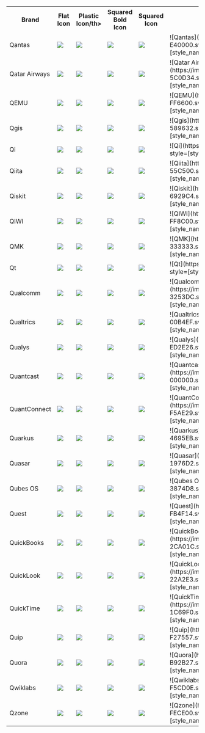 <table><tr><th>Brand</th><th>Flat Icon</th><th>Plastic Icon/th><th>Squared Bold Icon</th><th>Squared Icon</th><th>Markdown </th></tr><tr><td>Qantas</td><td><img src='https://img.shields.io/badge/qantas-E40000.svg?style=flat&logo=qantas&logoColor=white' /></td><td><img src='https://img.shields.io/badge/qantas-E40000.svg?style=plastic&logo=qantas&logoColor=white' /></td><td><img src='https://img.shields.io/badge/qantas-E40000.svg?style=for-the-badge&logo=qantas&logoColor=white' /></td><td><img src='https://img.shields.io/badge/qantas-E40000.svg?style=flat-square&logo=qantas&logoColor=white' /></td><td>![Qantas](https://img.shields.io/badge/qantas-E40000.svg?style=[style_name]&logo=qantas&logoColor=white)</td></tr>
<tr><td>Qatar Airways</td><td><img src='https://img.shields.io/badge/qatarairways-5C0D34.svg?style=flat&logo=qatarairways&logoColor=white' /></td><td><img src='https://img.shields.io/badge/qatarairways-5C0D34.svg?style=plastic&logo=qatarairways&logoColor=white' /></td><td><img src='https://img.shields.io/badge/qatarairways-5C0D34.svg?style=for-the-badge&logo=qatarairways&logoColor=white' /></td><td><img src='https://img.shields.io/badge/qatarairways-5C0D34.svg?style=flat-square&logo=qatarairways&logoColor=white' /></td><td>![Qatar Airways](https://img.shields.io/badge/qatarairways-5C0D34.svg?style=[style_name]&logo=qatarairways&logoColor=white)</td></tr>
<tr><td>QEMU</td><td><img src='https://img.shields.io/badge/qemu-FF6600.svg?style=flat&logo=qemu&logoColor=white' /></td><td><img src='https://img.shields.io/badge/qemu-FF6600.svg?style=plastic&logo=qemu&logoColor=white' /></td><td><img src='https://img.shields.io/badge/qemu-FF6600.svg?style=for-the-badge&logo=qemu&logoColor=white' /></td><td><img src='https://img.shields.io/badge/qemu-FF6600.svg?style=flat-square&logo=qemu&logoColor=white' /></td><td>![QEMU](https://img.shields.io/badge/qemu-FF6600.svg?style=[style_name]&logo=qemu&logoColor=white)</td></tr>
<tr><td>Qgis</td><td><img src='https://img.shields.io/badge/qgis-589632.svg?style=flat&logo=qgis&logoColor=white' /></td><td><img src='https://img.shields.io/badge/qgis-589632.svg?style=plastic&logo=qgis&logoColor=white' /></td><td><img src='https://img.shields.io/badge/qgis-589632.svg?style=for-the-badge&logo=qgis&logoColor=white' /></td><td><img src='https://img.shields.io/badge/qgis-589632.svg?style=flat-square&logo=qgis&logoColor=white' /></td><td>![Qgis](https://img.shields.io/badge/qgis-589632.svg?style=[style_name]&logo=qgis&logoColor=white)</td></tr>
<tr><td>Qi</td><td><img src='https://img.shields.io/badge/qi-000000.svg?style=flat&logo=qi&logoColor=white' /></td><td><img src='https://img.shields.io/badge/qi-000000.svg?style=plastic&logo=qi&logoColor=white' /></td><td><img src='https://img.shields.io/badge/qi-000000.svg?style=for-the-badge&logo=qi&logoColor=white' /></td><td><img src='https://img.shields.io/badge/qi-000000.svg?style=flat-square&logo=qi&logoColor=white' /></td><td>![Qi](https://img.shields.io/badge/qi-000000.svg?style=[style_name]&logo=qi&logoColor=white)</td></tr>
<tr><td>Qiita</td><td><img src='https://img.shields.io/badge/qiita-55C500.svg?style=flat&logo=qiita&logoColor=white' /></td><td><img src='https://img.shields.io/badge/qiita-55C500.svg?style=plastic&logo=qiita&logoColor=white' /></td><td><img src='https://img.shields.io/badge/qiita-55C500.svg?style=for-the-badge&logo=qiita&logoColor=white' /></td><td><img src='https://img.shields.io/badge/qiita-55C500.svg?style=flat-square&logo=qiita&logoColor=white' /></td><td>![Qiita](https://img.shields.io/badge/qiita-55C500.svg?style=[style_name]&logo=qiita&logoColor=white)</td></tr>
<tr><td>Qiskit</td><td><img src='https://img.shields.io/badge/qiskit-6929C4.svg?style=flat&logo=qiskit&logoColor=white' /></td><td><img src='https://img.shields.io/badge/qiskit-6929C4.svg?style=plastic&logo=qiskit&logoColor=white' /></td><td><img src='https://img.shields.io/badge/qiskit-6929C4.svg?style=for-the-badge&logo=qiskit&logoColor=white' /></td><td><img src='https://img.shields.io/badge/qiskit-6929C4.svg?style=flat-square&logo=qiskit&logoColor=white' /></td><td>![Qiskit](https://img.shields.io/badge/qiskit-6929C4.svg?style=[style_name]&logo=qiskit&logoColor=white)</td></tr>
<tr><td>QIWI</td><td><img src='https://img.shields.io/badge/qiwi-FF8C00.svg?style=flat&logo=qiwi&logoColor=white' /></td><td><img src='https://img.shields.io/badge/qiwi-FF8C00.svg?style=plastic&logo=qiwi&logoColor=white' /></td><td><img src='https://img.shields.io/badge/qiwi-FF8C00.svg?style=for-the-badge&logo=qiwi&logoColor=white' /></td><td><img src='https://img.shields.io/badge/qiwi-FF8C00.svg?style=flat-square&logo=qiwi&logoColor=white' /></td><td>![QIWI](https://img.shields.io/badge/qiwi-FF8C00.svg?style=[style_name]&logo=qiwi&logoColor=white)</td></tr>
<tr><td>QMK</td><td><img src='https://img.shields.io/badge/qmk-333333.svg?style=flat&logo=qmk&logoColor=white' /></td><td><img src='https://img.shields.io/badge/qmk-333333.svg?style=plastic&logo=qmk&logoColor=white' /></td><td><img src='https://img.shields.io/badge/qmk-333333.svg?style=for-the-badge&logo=qmk&logoColor=white' /></td><td><img src='https://img.shields.io/badge/qmk-333333.svg?style=flat-square&logo=qmk&logoColor=white' /></td><td>![QMK](https://img.shields.io/badge/qmk-333333.svg?style=[style_name]&logo=qmk&logoColor=white)</td></tr>
<tr><td>Qt</td><td><img src='https://img.shields.io/badge/qt-41CD52.svg?style=flat&logo=qt&logoColor=white' /></td><td><img src='https://img.shields.io/badge/qt-41CD52.svg?style=plastic&logo=qt&logoColor=white' /></td><td><img src='https://img.shields.io/badge/qt-41CD52.svg?style=for-the-badge&logo=qt&logoColor=white' /></td><td><img src='https://img.shields.io/badge/qt-41CD52.svg?style=flat-square&logo=qt&logoColor=white' /></td><td>![Qt](https://img.shields.io/badge/qt-41CD52.svg?style=[style_name]&logo=qt&logoColor=white)</td></tr>
<tr><td>Qualcomm</td><td><img src='https://img.shields.io/badge/qualcomm-3253DC.svg?style=flat&logo=qualcomm&logoColor=white' /></td><td><img src='https://img.shields.io/badge/qualcomm-3253DC.svg?style=plastic&logo=qualcomm&logoColor=white' /></td><td><img src='https://img.shields.io/badge/qualcomm-3253DC.svg?style=for-the-badge&logo=qualcomm&logoColor=white' /></td><td><img src='https://img.shields.io/badge/qualcomm-3253DC.svg?style=flat-square&logo=qualcomm&logoColor=white' /></td><td>![Qualcomm](https://img.shields.io/badge/qualcomm-3253DC.svg?style=[style_name]&logo=qualcomm&logoColor=white)</td></tr>
<tr><td>Qualtrics</td><td><img src='https://img.shields.io/badge/qualtrics-00B4EF.svg?style=flat&logo=qualtrics&logoColor=white' /></td><td><img src='https://img.shields.io/badge/qualtrics-00B4EF.svg?style=plastic&logo=qualtrics&logoColor=white' /></td><td><img src='https://img.shields.io/badge/qualtrics-00B4EF.svg?style=for-the-badge&logo=qualtrics&logoColor=white' /></td><td><img src='https://img.shields.io/badge/qualtrics-00B4EF.svg?style=flat-square&logo=qualtrics&logoColor=white' /></td><td>![Qualtrics](https://img.shields.io/badge/qualtrics-00B4EF.svg?style=[style_name]&logo=qualtrics&logoColor=white)</td></tr>
<tr><td>Qualys</td><td><img src='https://img.shields.io/badge/qualys-ED2E26.svg?style=flat&logo=qualys&logoColor=white' /></td><td><img src='https://img.shields.io/badge/qualys-ED2E26.svg?style=plastic&logo=qualys&logoColor=white' /></td><td><img src='https://img.shields.io/badge/qualys-ED2E26.svg?style=for-the-badge&logo=qualys&logoColor=white' /></td><td><img src='https://img.shields.io/badge/qualys-ED2E26.svg?style=flat-square&logo=qualys&logoColor=white' /></td><td>![Qualys](https://img.shields.io/badge/qualys-ED2E26.svg?style=[style_name]&logo=qualys&logoColor=white)</td></tr>
<tr><td>Quantcast</td><td><img src='https://img.shields.io/badge/quantcast-000000.svg?style=flat&logo=quantcast&logoColor=white' /></td><td><img src='https://img.shields.io/badge/quantcast-000000.svg?style=plastic&logo=quantcast&logoColor=white' /></td><td><img src='https://img.shields.io/badge/quantcast-000000.svg?style=for-the-badge&logo=quantcast&logoColor=white' /></td><td><img src='https://img.shields.io/badge/quantcast-000000.svg?style=flat-square&logo=quantcast&logoColor=white' /></td><td>![Quantcast](https://img.shields.io/badge/quantcast-000000.svg?style=[style_name]&logo=quantcast&logoColor=white)</td></tr>
<tr><td>QuantConnect</td><td><img src='https://img.shields.io/badge/quantconnect-F5AE29.svg?style=flat&logo=quantconnect&logoColor=white' /></td><td><img src='https://img.shields.io/badge/quantconnect-F5AE29.svg?style=plastic&logo=quantconnect&logoColor=white' /></td><td><img src='https://img.shields.io/badge/quantconnect-F5AE29.svg?style=for-the-badge&logo=quantconnect&logoColor=white' /></td><td><img src='https://img.shields.io/badge/quantconnect-F5AE29.svg?style=flat-square&logo=quantconnect&logoColor=white' /></td><td>![QuantConnect](https://img.shields.io/badge/quantconnect-F5AE29.svg?style=[style_name]&logo=quantconnect&logoColor=white)</td></tr>
<tr><td>Quarkus</td><td><img src='https://img.shields.io/badge/quarkus-4695EB.svg?style=flat&logo=quarkus&logoColor=white' /></td><td><img src='https://img.shields.io/badge/quarkus-4695EB.svg?style=plastic&logo=quarkus&logoColor=white' /></td><td><img src='https://img.shields.io/badge/quarkus-4695EB.svg?style=for-the-badge&logo=quarkus&logoColor=white' /></td><td><img src='https://img.shields.io/badge/quarkus-4695EB.svg?style=flat-square&logo=quarkus&logoColor=white' /></td><td>![Quarkus](https://img.shields.io/badge/quarkus-4695EB.svg?style=[style_name]&logo=quarkus&logoColor=white)</td></tr>
<tr><td>Quasar</td><td><img src='https://img.shields.io/badge/quasar-1976D2.svg?style=flat&logo=quasar&logoColor=white' /></td><td><img src='https://img.shields.io/badge/quasar-1976D2.svg?style=plastic&logo=quasar&logoColor=white' /></td><td><img src='https://img.shields.io/badge/quasar-1976D2.svg?style=for-the-badge&logo=quasar&logoColor=white' /></td><td><img src='https://img.shields.io/badge/quasar-1976D2.svg?style=flat-square&logo=quasar&logoColor=white' /></td><td>![Quasar](https://img.shields.io/badge/quasar-1976D2.svg?style=[style_name]&logo=quasar&logoColor=white)</td></tr>
<tr><td>Qubes OS</td><td><img src='https://img.shields.io/badge/qubesos-3874D8.svg?style=flat&logo=qubesos&logoColor=white' /></td><td><img src='https://img.shields.io/badge/qubesos-3874D8.svg?style=plastic&logo=qubesos&logoColor=white' /></td><td><img src='https://img.shields.io/badge/qubesos-3874D8.svg?style=for-the-badge&logo=qubesos&logoColor=white' /></td><td><img src='https://img.shields.io/badge/qubesos-3874D8.svg?style=flat-square&logo=qubesos&logoColor=white' /></td><td>![Qubes OS](https://img.shields.io/badge/qubesos-3874D8.svg?style=[style_name]&logo=qubesos&logoColor=white)</td></tr>
<tr><td>Quest</td><td><img src='https://img.shields.io/badge/quest-FB4F14.svg?style=flat&logo=quest&logoColor=white' /></td><td><img src='https://img.shields.io/badge/quest-FB4F14.svg?style=plastic&logo=quest&logoColor=white' /></td><td><img src='https://img.shields.io/badge/quest-FB4F14.svg?style=for-the-badge&logo=quest&logoColor=white' /></td><td><img src='https://img.shields.io/badge/quest-FB4F14.svg?style=flat-square&logo=quest&logoColor=white' /></td><td>![Quest](https://img.shields.io/badge/quest-FB4F14.svg?style=[style_name]&logo=quest&logoColor=white)</td></tr>
<tr><td>QuickBooks</td><td><img src='https://img.shields.io/badge/quickbooks-2CA01C.svg?style=flat&logo=quickbooks&logoColor=white' /></td><td><img src='https://img.shields.io/badge/quickbooks-2CA01C.svg?style=plastic&logo=quickbooks&logoColor=white' /></td><td><img src='https://img.shields.io/badge/quickbooks-2CA01C.svg?style=for-the-badge&logo=quickbooks&logoColor=white' /></td><td><img src='https://img.shields.io/badge/quickbooks-2CA01C.svg?style=flat-square&logo=quickbooks&logoColor=white' /></td><td>![QuickBooks](https://img.shields.io/badge/quickbooks-2CA01C.svg?style=[style_name]&logo=quickbooks&logoColor=white)</td></tr>
<tr><td>QuickLook</td><td><img src='https://img.shields.io/badge/quicklook-22A2E3.svg?style=flat&logo=quicklook&logoColor=white' /></td><td><img src='https://img.shields.io/badge/quicklook-22A2E3.svg?style=plastic&logo=quicklook&logoColor=white' /></td><td><img src='https://img.shields.io/badge/quicklook-22A2E3.svg?style=for-the-badge&logo=quicklook&logoColor=white' /></td><td><img src='https://img.shields.io/badge/quicklook-22A2E3.svg?style=flat-square&logo=quicklook&logoColor=white' /></td><td>![QuickLook](https://img.shields.io/badge/quicklook-22A2E3.svg?style=[style_name]&logo=quicklook&logoColor=white)</td></tr>
<tr><td>QuickTime</td><td><img src='https://img.shields.io/badge/quicktime-1C69F0.svg?style=flat&logo=quicktime&logoColor=white' /></td><td><img src='https://img.shields.io/badge/quicktime-1C69F0.svg?style=plastic&logo=quicktime&logoColor=white' /></td><td><img src='https://img.shields.io/badge/quicktime-1C69F0.svg?style=for-the-badge&logo=quicktime&logoColor=white' /></td><td><img src='https://img.shields.io/badge/quicktime-1C69F0.svg?style=flat-square&logo=quicktime&logoColor=white' /></td><td>![QuickTime](https://img.shields.io/badge/quicktime-1C69F0.svg?style=[style_name]&logo=quicktime&logoColor=white)</td></tr>
<tr><td>Quip</td><td><img src='https://img.shields.io/badge/quip-F27557.svg?style=flat&logo=quip&logoColor=white' /></td><td><img src='https://img.shields.io/badge/quip-F27557.svg?style=plastic&logo=quip&logoColor=white' /></td><td><img src='https://img.shields.io/badge/quip-F27557.svg?style=for-the-badge&logo=quip&logoColor=white' /></td><td><img src='https://img.shields.io/badge/quip-F27557.svg?style=flat-square&logo=quip&logoColor=white' /></td><td>![Quip](https://img.shields.io/badge/quip-F27557.svg?style=[style_name]&logo=quip&logoColor=white)</td></tr>
<tr><td>Quora</td><td><img src='https://img.shields.io/badge/quora-B92B27.svg?style=flat&logo=quora&logoColor=white' /></td><td><img src='https://img.shields.io/badge/quora-B92B27.svg?style=plastic&logo=quora&logoColor=white' /></td><td><img src='https://img.shields.io/badge/quora-B92B27.svg?style=for-the-badge&logo=quora&logoColor=white' /></td><td><img src='https://img.shields.io/badge/quora-B92B27.svg?style=flat-square&logo=quora&logoColor=white' /></td><td>![Quora](https://img.shields.io/badge/quora-B92B27.svg?style=[style_name]&logo=quora&logoColor=white)</td></tr>
<tr><td>Qwiklabs</td><td><img src='https://img.shields.io/badge/qwiklabs-F5CD0E.svg?style=flat&logo=qwiklabs&logoColor=white' /></td><td><img src='https://img.shields.io/badge/qwiklabs-F5CD0E.svg?style=plastic&logo=qwiklabs&logoColor=white' /></td><td><img src='https://img.shields.io/badge/qwiklabs-F5CD0E.svg?style=for-the-badge&logo=qwiklabs&logoColor=white' /></td><td><img src='https://img.shields.io/badge/qwiklabs-F5CD0E.svg?style=flat-square&logo=qwiklabs&logoColor=white' /></td><td>![Qwiklabs](https://img.shields.io/badge/qwiklabs-F5CD0E.svg?style=[style_name]&logo=qwiklabs&logoColor=white)</td></tr>
<tr><td>Qzone</td><td><img src='https://img.shields.io/badge/qzone-FECE00.svg?style=flat&logo=qzone&logoColor=white' /></td><td><img src='https://img.shields.io/badge/qzone-FECE00.svg?style=plastic&logo=qzone&logoColor=white' /></td><td><img src='https://img.shields.io/badge/qzone-FECE00.svg?style=for-the-badge&logo=qzone&logoColor=white' /></td><td><img src='https://img.shields.io/badge/qzone-FECE00.svg?style=flat-square&logo=qzone&logoColor=white' /></td><td>![Qzone](https://img.shields.io/badge/qzone-FECE00.svg?style=[style_name]&logo=qzone&logoColor=white)</td></tr>
</table></details>